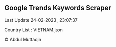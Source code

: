 

## Google Trends Keywords Scraper 
 
Last Update 24-02-2023 , 23:07:37

Country List :
VIETNAM.json



© Abdul Muttaqin 
